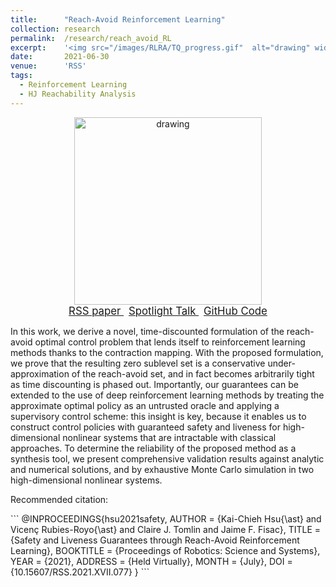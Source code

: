 ```yaml
---
title: 		"Reach-Avoid Reinforcement Learning"
collection:	research
permalink: 	/research/reach_avoid_RL
excerpt:    '<img src="/images/RLRA/TQ_progress.gif"  alt="drawing" width="400"/>'
date: 		2021-06-30
venue: 		'RSS'
tags:
  - Reinforcement Learning
  - HJ Reachability Analysis
---
```


<center>
	<img src="/images/RLRA/TQ_progress.gif"  alt="drawing" width="300px"/>
</center>

<center>
	<a href="http://www.roboticsproceedings.org/rss17/p077.html" target="_blank" class="btn btn-danger">
		<span style="font-size: 120%;">
		    RSS paper
		</span>
	</a>
    &nbsp;
	<a href="https://www.youtube.com/watch?v=8v7yW5twGOk" class="btn btn-success">
		<span style="font-size: 120%;">
			Spotlight Talk
		</span>
	</a>
	&nbsp;
	<a href="https://github.com/SafeRoboticsLab/safety_rl" class="btn btn-success">
		<span style="font-size: 120%;">
			GitHub Code
		</span>
	</a>
</center>

In this work, we derive a novel, time-discounted formulation of the reach-avoid optimal control problem that lends itself to reinforcement learning methods thanks to the contraction mapping.
With the proposed formulation, we prove that the resulting zero sublevel set is a conservative under-approximation of the reach-avoid set, and in fact becomes arbitrarily tight as time discounting is phased out.
Importantly, our guarantees can be extended to the use of deep reinforcement learning methods by treating the approximate optimal policy as an untrusted oracle and applying a supervisory control scheme: this insight is key, because it enables us to construct control policies with guaranteed safety and liveness for high-dimensional nonlinear systems that are intractable with classical approaches.
To determine the reliability of the proposed method as a synthesis tool, we present comprehensive validation results against analytic and numerical solutions, and by exhaustive Monte Carlo simulation in two high-dimensional nonlinear systems.

<p class="double_underline">Recommended citation:</p>
```
@INPROCEEDINGS{hsu2021safety,
    AUTHOR    = {Kai-Chieh Hsu{\ast} and Vicenç Rubies-Royo{\ast} and Claire J. Tomlin and Jaime F. Fisac},
    TITLE     = {Safety and Liveness Guarantees through Reach-Avoid Reinforcement Learning},
    BOOKTITLE = {Proceedings of Robotics: Science and Systems},
    YEAR      = {2021},
    ADDRESS   = {Held Virtually},
    MONTH     = {July},
    DOI       = {10.15607/RSS.2021.XVII.077}
}
```